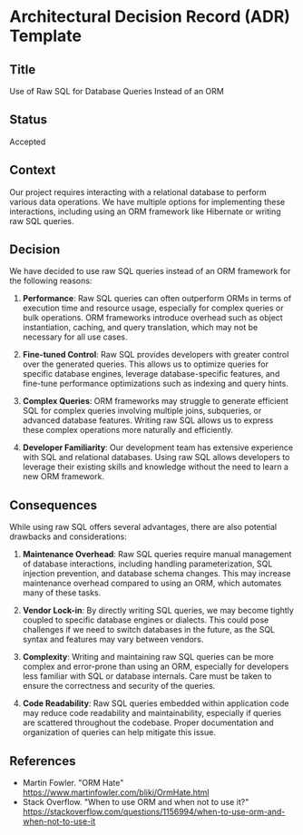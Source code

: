 # Architectural Decision Record (ADR) Template

## Title
Use of Raw SQL for Database Queries Instead of an ORM

## Status
Accepted

## Context
Our project requires interacting with a relational database to perform various data operations. We have multiple options for implementing these interactions, including using an ORM framework like Hibernate or writing raw SQL queries.

## Decision
We have decided to use raw SQL queries instead of an ORM framework for the following reasons:

1. **Performance**: Raw SQL queries can often outperform ORMs in terms of execution time and resource usage, especially for complex queries or bulk operations. ORM frameworks introduce overhead such as object instantiation, caching, and query translation, which may not be necessary for all use cases.

2. **Fine-tuned Control**: Raw SQL provides developers with greater control over the generated queries. This allows us to optimize queries for specific database engines, leverage database-specific features, and fine-tune performance optimizations such as indexing and query hints.

3. **Complex Queries**: ORM frameworks may struggle to generate efficient SQL for complex queries involving multiple joins, subqueries, or advanced database features. Writing raw SQL allows us to express these complex operations more naturally and efficiently.

4. **Developer Familiarity**: Our development team has extensive experience with SQL and relational databases. Using raw SQL allows developers to leverage their existing skills and knowledge without the need to learn a new ORM framework.

## Consequences
While using raw SQL offers several advantages, there are also potential drawbacks and considerations:

1. **Maintenance Overhead**: Raw SQL queries require manual management of database interactions, including handling parameterization, SQL injection prevention, and database schema changes. This may increase maintenance overhead compared to using an ORM, which automates many of these tasks.

2. **Vendor Lock-in**: By directly writing SQL queries, we may become tightly coupled to specific database engines or dialects. This could pose challenges if we need to switch databases in the future, as the SQL syntax and features may vary between vendors.

3. **Complexity**: Writing and maintaining raw SQL queries can be more complex and error-prone than using an ORM, especially for developers less familiar with SQL or database internals. Care must be taken to ensure the correctness and security of the queries.

4. **Code Readability**: Raw SQL queries embedded within application code may reduce code readability and maintainability, especially if queries are scattered throughout the codebase. Proper documentation and organization of queries can help mitigate this issue.

## References
- Martin Fowler. "ORM Hate" https://www.martinfowler.com/bliki/OrmHate.html
- Stack Overflow. "When to use ORM and when not to use it?" https://stackoverflow.com/questions/1156994/when-to-use-orm-and-when-not-to-use-it